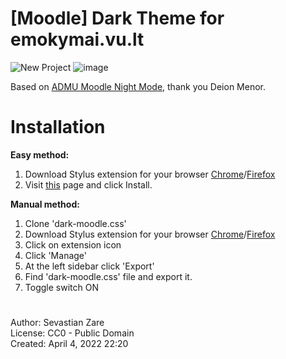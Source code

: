 # [Moodle] Dark Theme for emokymai.vu.lt

![New Project](https://user-images.githubusercontent.com/26182157/161755141-23048e45-b42c-4f85-a634-5728da804850.png)
![image](https://user-images.githubusercontent.com/26182157/161750016-ed9e9651-4d0a-461c-9fa8-a40d1dd374f3.png)


Based on <a href="https://github.com/deionmenor/moodle-night-mode">ADMU Moodle Night Mode</a>, thank you Deion Menor.
# Installation 
  **Easy method:** <br>
  1. Download Stylus extension for your browser <a href="https://chrome.google.com/webstore/detail/stylus/clngdbkpkpeebahjckkjfobafhncgmne?hl=en">Chrome</a>/<a href="https://addons.mozilla.org/en-US/firefox/addon/styl-us/">Firefox</a>
  2. Visit <a href="https://userstyles.world/style/4009/moodle-emokimay-dark-theme-vu-lt">this</a> page and click Install.<br>

  **Manual method:** <br>
  1. Clone 'dark-moodle.css'
  2. Download Stylus extension for your browser <a href="https://chrome.google.com/webstore/detail/stylus/clngdbkpkpeebahjckkjfobafhncgmne?hl=en">Chrome</a>/<a href="https://addons.mozilla.org/en-US/firefox/addon/styl-us/">Firefox</a>
  3. Click on extension icon
  4. Click 'Manage'
  5. At the left sidebar click 'Export'
  6. Find 'dark-moodle.css' file and export it.
  7. Toggle switch ON<br>

#
Author: Sevastian Zare <br>
License: CC0 - Public Domain <br>
Created: April 4, 2022 22:20

